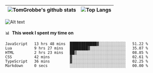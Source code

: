 |![TomGrobbe's github stats](https://github-readme-stats.vercel.app/api?username=egerdnc&count_private=true&show_icons=true&theme=dracula&disable_animations=true&include_all_commits=true)|![Top Langs](https://github-readme-stats.vercel.app/api/top-langs/?username=egerdnc&theme=dracula&langs_count=10&layout=compact)|
|:-:|:-:|

![Alt text](https://spotify-recently-played-readme.vercel.app/api?user=i4a9i8pn8x8vvskq8v52yhckr)
<br>
<br>
📊 &nbsp;**This week I spent my time on**
<!--START_SECTION:waka-->

```text
JavaScript   13 hrs 48 mins  ████████████▓░░░░░░░░░░░░   51.22 %
Lua          9 hrs 27 mins   ████████▓░░░░░░░░░░░░░░░░   35.07 %
HTML         2 hrs 23 mins   ██▒░░░░░░░░░░░░░░░░░░░░░░   08.85 %
CSS          42 mins         ▓░░░░░░░░░░░░░░░░░░░░░░░░   02.61 %
TypeScript   36 mins         ▓░░░░░░░░░░░░░░░░░░░░░░░░   02.25 %
Markdown     0 secs          ░░░░░░░░░░░░░░░░░░░░░░░░░   00.00 %
```

<!--END_SECTION:waka-->
